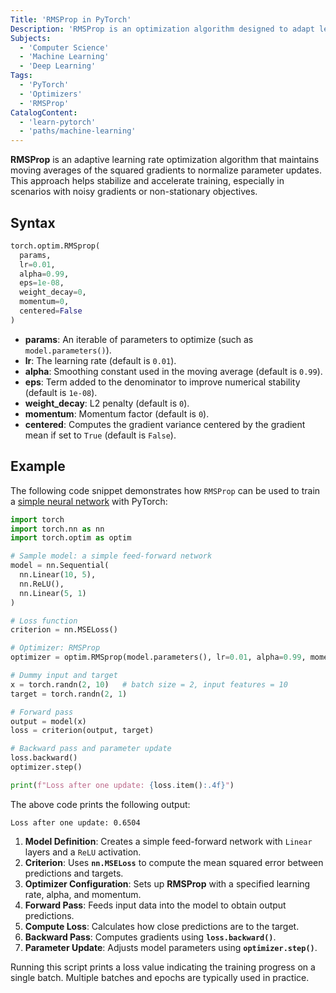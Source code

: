 ```yaml
---
Title: 'RMSProp in PyTorch'
Description: 'RMSProp is an optimization algorithm designed to adapt learning rates for each parameter during training.'
Subjects:
  - 'Computer Science'
  - 'Machine Learning'
  - 'Deep Learning'
Tags:
  - 'PyTorch'
  - 'Optimizers'
  - 'RMSProp'
CatalogContent:
  - 'learn-pytorch'
  - 'paths/machine-learning'
---
```


**RMSProp** is an adaptive learning rate optimization algorithm that maintains moving averages of the squared gradients to normalize parameter updates. This approach helps stabilize and accelerate training, especially in scenarios with noisy gradients or non-stationary objectives.

## Syntax

```python
torch.optim.RMSprop(
  params,
  lr=0.01,
  alpha=0.99,
  eps=1e-08,
  weight_decay=0,
  momentum=0,
  centered=False
)
```

- **params**: An iterable of parameters to optimize (such as `model.parameters()`).
- **lr**: The learning rate (default is `0.01`).
- **alpha**: Smoothing constant used in the moving average (default is `0.99`).
- **eps**: Term added to the denominator to improve numerical stability (default is `1e-08`).
- **weight_decay**: L2 penalty (default is `0`).
- **momentum**: Momentum factor (default is `0`).
- **centered**: Computes the gradient variance centered by the gradient mean if set to `True` (default is `False`).

## Example

The following code snippet demonstrates how `RMSProp` can be used to train a [simple neural network](https://www.codecademy.com/article/what-are-neural-nets) with PyTorch:

```python
import torch
import torch.nn as nn
import torch.optim as optim

# Sample model: a simple feed-forward network
model = nn.Sequential(
  nn.Linear(10, 5),
  nn.ReLU(),
  nn.Linear(5, 1)
)

# Loss function
criterion = nn.MSELoss()

# Optimizer: RMSProp
optimizer = optim.RMSprop(model.parameters(), lr=0.01, alpha=0.99, momentum=0.9)

# Dummy input and target
x = torch.randn(2, 10)   # batch size = 2, input features = 10
target = torch.randn(2, 1)

# Forward pass
output = model(x)
loss = criterion(output, target)

# Backward pass and parameter update
loss.backward()
optimizer.step()

print(f"Loss after one update: {loss.item():.4f}")
```

The above code prints the following output:

```shell
Loss after one update: 0.6504
```

1. **Model Definition**: Creates a simple feed-forward network with `Linear` layers and a `ReLU` activation.  
2. **Criterion**: Uses **`nn.MSELoss`** to compute the mean squared error between predictions and targets.  
3. **Optimizer Configuration**: Sets up **RMSProp** with a specified learning rate, alpha, and momentum.  
4. **Forward Pass**: Feeds input data into the model to obtain output predictions.  
5. **Compute Loss**: Calculates how close predictions are to the target.  
6. **Backward Pass**: Computes gradients using **`loss.backward()`**.  
7. **Parameter Update**: Adjusts model parameters using **`optimizer.step()`**.  

Running this script prints a loss value indicating the training progress on a single batch. Multiple batches and epochs are typically used in practice.
